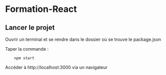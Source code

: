 # Formation-React


## Lancer le projet

Ouvrir un terminal et se rendre dans le dossier où se trouve le package.json

Taper la commande :  
    
        npm start

Accéder à http://localhost:3000 via un navigateur

